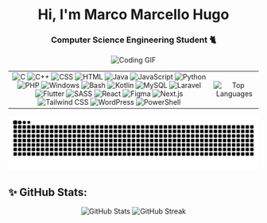 <h1 align="center">Hi, I'm Marco Marcello Hugo</h1>
<h3 align="center">Computer Science Engineering Student 🐈</h3>

<div align="center">
  <img src="https://user-images.githubusercontent.com/22107794/139580686-887df369-edb8-4bc8-b607-4fbf6d7e4866.gif" alt="Coding GIF">
  
<table>
    <tr>
      <td align="center">
        <img src="https://skillicons.dev/icons?i=c" alt="C" height="50">
        <img src="https://skillicons.dev/icons?i=cpp" alt="C++" height="50">
        <img src="https://skillicons.dev/icons?i=css" alt="CSS" height="50">
        <img src="https://skillicons.dev/icons?i=html" alt="HTML" height="50">
        <img src="https://skillicons.dev/icons?i=java" alt="Java" height="50">
        <img src="https://skillicons.dev/icons?i=js" alt="JavaScript" height="50">
        <img src="https://skillicons.dev/icons?i=python" alt="Python" height="50">
        <img src="https://skillicons.dev/icons?i=php" alt="PHP" height="50">
        <img src="https://skillicons.dev/icons?i=windows" alt="Windows" height="50">
        <img src="https://skillicons.dev/icons?i=bash" alt="Bash" height="50">
        <img src="https://skillicons.dev/icons?i=kotlin" alt="Kotlin" height="50">
        <img src="https://skillicons.dev/icons?i=mysql" alt="MySQL" height="50">
        <img src="https://skillicons.dev/icons?i=laravel" alt="Laravel" height="50">
        <img src="https://skillicons.dev/icons?i=flutter" alt="Flutter" height="50">
        <img src="https://skillicons.dev/icons?i=sass" alt="SASS" height="50">
        <img src="https://skillicons.dev/icons?i=react" alt="React" height="50">
        <img src="https://skillicons.dev/icons?i=figma" alt="Figma" height="50">
        <img src="https://skillicons.dev/icons?i=nextjs" alt="Next.js" height="50">
        <img src="https://skillicons.dev/icons?i=tailwind" alt="Tailwind CSS" height="50">
        <img src="https://skillicons.dev/icons?i=wordpress" alt="WordPress" height="50">
        <img src="https://skillicons.dev/icons?i=powershell" alt="PowerShell" height="50">
      </td>
      <td align="center">
        <img src="https://github-readme-stats.vercel.app/api/top-langs/?username=marcellohugo&theme=dark&hide_border=true&include_all_commits=false&count_private=false&layout=compact" alt="Top Languages" height=400">
      </td>
    </tr>
  </table>
  
![snake gif](https://github.com/marcellohugo/marcellohugo/blob/output/github-contribution-grid-snake-dark.svg)
</div>

## ✨ GitHub Stats:
<p align="center">
  <img src="https://github-readme-stats.vercel.app/api?username=marcellohugo&theme=dark&hide_border=true&include_all_commits=false&count_private=false" alt="GitHub Stats">
  <img src="https://nirzak-streak-stats.vercel.app/?user=marcellohugo&theme=dark&hide_border=true" alt="GitHub Streak">
</p>
